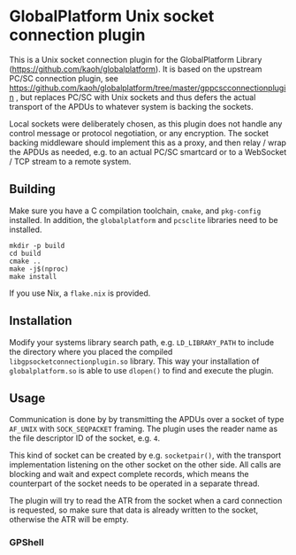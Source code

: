 # GlobalPlatform Unix socket connection plugin

This is a Unix socket connection plugin for the GlobalPlatform Library (https://github.com/kaoh/globalplatform). It is based on the upstream PC/SC connection plugin, see https://github.com/kaoh/globalplatform/tree/master/gppcscconnectionplugin , but replaces PC/SC with Unix sockets and thus defers the actual transport of the APDUs to whatever system is backing the sockets.

Local sockets were deliberately chosen, as this plugin does not handle any control message or protocol negotiation, or any encryption. The socket backing middleware should implement this as a proxy, and then relay / wrap the APDUs as needed, e.g. to an actual PC/SC smartcard or to a WebSocket / TCP stream to a remote system.

## Building

Make sure you have a C compilation toolchain, `cmake`, and `pkg-config` installed. In addition, the `globalplatform` and `pcsclite` libraries need to be installed.

```
mkdir -p build
cd build
cmake ..
make -j$(nproc)
make install
```

If you use Nix, a `flake.nix` is provided.

## Installation

Modify your systems library search path, e.g. `LD_LIBRARY_PATH` to include the directory where you placed the compiled `libgpsocketconnectionplugin.so` library. This way your installation of `globalplatform.so` is able to use `dlopen()` to find and execute the plugin.

## Usage

Communication is done by by transmitting the APDUs over a socket of type `AF_UNIX` with `SOCK_SEQPACKET` framing. The plugin uses the reader name as the file descriptor ID of the socket, e.g. `4`.

This kind of socket can be created by e.g. `socketpair()`, with the transport implementation listening on the other socket on the other side. All calls are blocking and wait and expect complete records, which means the counterpart of the socket needs to be operated in a separate thread.

The plugin will try to read the ATR from the socket when a card connection is requested, so make sure that data is already written to the socket, otherwise the ATR will be empty.

### GPShell
